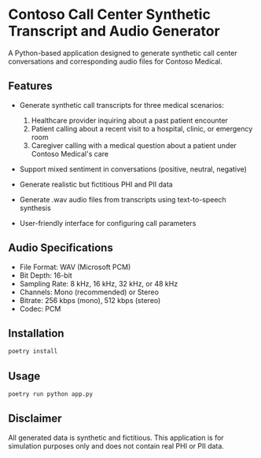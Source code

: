 # Contoso Call Center Synthetic Transcript and Audio Generator

A Python-based application designed to generate synthetic call center conversations and corresponding audio files for Contoso Medical.

## Features

- Generate synthetic call transcripts for three medical scenarios:
  1. Healthcare provider inquiring about a past patient encounter
  2. Patient calling about a recent visit to a hospital, clinic, or emergency room
  3. Caregiver calling with a medical question about a patient under Contoso Medical's care

- Support mixed sentiment in conversations (positive, neutral, negative)
- Generate realistic but fictitious PHI and PII data
- Generate .wav audio files from transcripts using text-to-speech synthesis
- User-friendly interface for configuring call parameters

## Audio Specifications

- File Format: WAV (Microsoft PCM)
- Bit Depth: 16-bit
- Sampling Rate: 8 kHz, 16 kHz, 32 kHz, or 48 kHz
- Channels: Mono (recommended) or Stereo
- Bitrate: 256 kbps (mono), 512 kbps (stereo)
- Codec: PCM

## Installation

```bash
poetry install
```

## Usage

```bash
poetry run python app.py
```

## Disclaimer

All generated data is synthetic and fictitious. This application is for simulation purposes only and does not contain real PHI or PII data.

